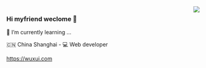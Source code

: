 <img align="right" src="https://github-readme-stats.vercel.app/api?username=skyvow&show_icons=true&icon_color=805AD5&text_color=718096&bg_color=ffffff&hide_title=true" />

### Hi myfriend weclome 👋

🌱 I’m currently learning ...

🇨🇳 China Shanghai - 💻 Web developer

https://wuxui.com

